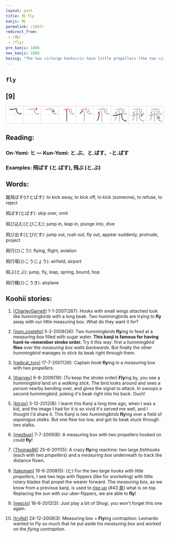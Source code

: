 ```yaml
---
layout: post
title: 飛 fly
kanji: 飛
permalink: /1887/
redirect_from:
 - /飛/
 - /fly/
pre_kanji: 1886
nex_kanji: 1888
heisig: "The two <i>large hooks</i> have little propellers (the two <i>drops</i> on each <i>hook</i>) attached to them for <b>flying</b>. Beneath is the <i>measuring box</i>, which serves as the body of this <b>flying</b> contraption. The stroke order will cause some problems, so take care with it."
---
```


## `fly`

## [9]

<div class="stroke"><img src="../images/E9A39B.png" /></div>

## Reading:

### On-Yomi: ヒ &mdash; Kun-Yomi: と.ぶ、と.ばす、-と.ばす

### Examples: 飛ばす (と.ばす), 飛ぶ (と.ぶ)

## Words:

蹴飛ばす(けとばす): to kick away, to kick off, to kick (someone), to refuse, to reject

飛ばす(とばす): skip over, omit

飛び込む(とびこむ): jump in, leap in, plunge into, dive

飛び出す(とびだす): jump out, rush out, fly out, appear suddenly, protrude, project

飛行(ひこう): flying, flight, aviation

飛行場(ひこうじょう): airfield, airport

飛ぶ(とぶ): jump, fly, leap, spring, bound, hop

飛行機(ひこうき): airplane

## Koohii stories:

1) [<a href="http://kanji.koohii.com/profile/CharleyGarrett">CharleyGarrett</a>] 1-1-2007(267): Hooks with small wings attached look like hummingbirds with a long beak. Two hummingbirds are trying to<strong> fly</strong> away with our little measuring box. What do they want it for? 

2) [<a href="http://kanji.koohii.com/profile/joxn_costello">joxn_costello</a>] 5-2-2009(36): Two <em>hummingbirds</em><strong> fly</strong>ing to feed at a <em>measuring box</em> filled with sugar water. <strong>This kanji is famous for having hard-to-remember stroke order. </strong> Try it this way: first a <em>hummingbird</em> <strong>flies</strong> over the <em>measuring box walls backwards</em>. But finally the other <em>hummingbird</em> manages to stick its beak right through them. 

3) [<a href="http://kanji.koohii.com/profile/radical_tyro">radical_tyro</a>] 17-7-2007(26): Captain <em>hook</em><strong> fly</strong>ing in a <em>measuring</em> box with two <em>propellers</em>. 

4) [<a href="http://kanji.koohii.com/profile/tharvey">tharvey</a>] 6-8-2009(19): (To keep the stroke order)<strong> Fly</strong>ing by, you see a <em>hummingbird</em> land on a <em>walking stick</em>. The bird looks around and sees a <em>person</em> nearby bending over, and gives the signal to attack. In swoops a second <em>hummingbird</em>, poking it&#039;s beak right into his back. Ouch! 

5) [<a href="http://kanji.koohii.com/profile/ktcgx">ktcgx</a>] 3-12-2012(8): I learnt this Kanji a long time ago, when I was a kid, and the image I had for it is so vivid it&#039;s served me well, and I thought I&#039;d share it. This Kanji is <em>two hummingbirds</em><strong> fly</strong>ing over a field of <em>asparagus stalks</em>. But one flew too low, and got its beak stuck through two stalks. 

6) [<a href="http://kanji.koohii.com/profile/mezbup">mezbup</a>] 7-7-2009(8): A measuring box with two propellers hooked on could<strong> fly</strong>! 

7) [<a href="http://kanji.koohii.com/profile/Thomas86">Thomas86</a>] 25-6-2011(5): A crazy<strong> fly</strong>ing machine: two large <em>fishhooks</em> (each with two <em>propellers</em>) and a <em>measuring box</em> underneath to track the distance flown. 

8) [<a href="http://kanji.koohii.com/profile/takoman">takoman</a>] 19-6-2008(5): (ヒ) For the <em>two large hooks with little propellers</em>, I see two legs with flippers (like for snorkeling) with little rotary blades that propel the wearer forward. The <em>measuring box</em>, as we know from a previous kanji, is used to <a href="../43">rise up</a> <span class="index">(#43 <a href="http://jisho.org/kanji/details/昇">昇</a>)</span> what is on top. Replacing the sun with our uber-flippers, we are able to<strong> fly</strong>! 

9) [<a href="http://kanji.koohii.com/profile/nescio">nescio</a>] 18-6-2012(3): Just play a bit of Shogi, you won&#039;t forget this one again. 

10) [<a href="http://kanji.koohii.com/profile/tryllid">tryllid</a>] 24-12-2008(3): Measuring box +<strong> Fly</strong>ing contraption: Leonardo wanted to <em>Fly</em> so much that he put aside his <em>measuring box</em> and worked on the <em>flying contraption</em>. 

